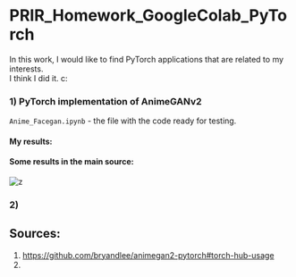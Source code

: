# PRIR_Homework_GoogleColab_PyTorch
In this work, I would like to find PyTorch applications that are related to my interests.\
I think I did it. c:
### 1) PyTorch implementation of AnimeGANv2
```Anime_Facegan.ipynb``` - the file with the code ready for testing.
#### My results:
#### Some results in the main source:
![z](https://user-images.githubusercontent.com/72127610/147854771-313e6229-27e2-4159-9e7f-a78d085cb926.jpg)
### 2) 
## Sources:
1) https://github.com/bryandlee/animegan2-pytorch#torch-hub-usage
3) 
